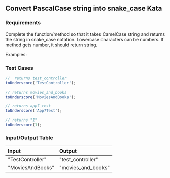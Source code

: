 ## Convert PascalCase string into snake_case Kata

### Requirements 

Complete the function/method so that it takes CamelCase string and returns the string in snake_case notation. Lowercase characters can be numbers. If method gets number, it should return string.

Examples:

### Test Cases

```JavaScript
//  returns test_controller
toUnderscore('TestController');

// returns movies_and_books
toUnderscore('MoviesAndBooks');

// returns app7_test
toUnderscore('App7Test');

// returns "1"
toUnderscore(1);
```

### Input/Output Table

| Input               | Output                      |
| :------------------ | :-------------------------- |
| "TestController" | "test_controller" |
| "MoviesAndBooks"     | "movies_and_books"         |